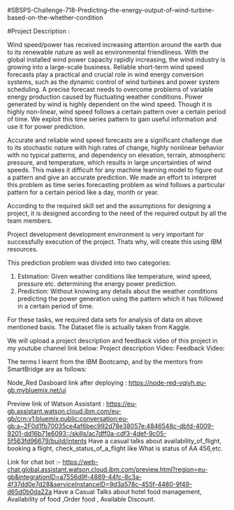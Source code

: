 #SBSPS-Challenge-718-Predicting-the-energy-output-of-wind-turbine-based-on-the-whether-condition

#Project Description :

Wind speed/power has received increasing attention around the earth due to its renewable nature as well as environmental friendliness. With the global installed wind power capacity rapidly increasing, the wind industry is growing into a large-scale business. Reliable short-term wind speed forecasts play a practical and crucial role in wind energy conversion systems, such as the dynamic control of wind turbines and power system scheduling. A precise forecast needs to overcome problems of variable energy production caused by fluctuating weather conditions. Power generated by wind is highly dependent on the wind speed. Though it is highly non-linear, wind speed follows a certain pattern over a certain period of time. We exploit this time series pattern to gain useful information and use it for power prediction. 

Accurate and reliable wind speed forecasts are a significant challenge due to its stochastic nature with high rates of change, highly nonlinear behavior with no typical patterns, and dependency on elevation, terrain, atmospheric pressure, and temperature, which results in large uncertainties of wind speeds. This makes it difficult for any machine learning model to figure out a pattern and give an accurate prediction. We made an effort to interpret this problem as time series forecasting problem as wind follows a particular pattern for a certain period like a day, month or year.

According to the required skill set and the assumptions for designing a project, it is designed according to the need of the required output by all the team members.

Project development development environment is very important for successfully execution of the project.
Thats why, will create this using IBM resources.

This prediction problem was divided into two categories: 
1. Estimation: Given weather conditions like temperature, wind speed, pressure etc. determining the energy power prediction. 
2. Prediction: Without knowing any details about the weather conditions predicting the power generation using the pattern which it has followed in a certain period of time.

For these tasks, we required data sets for analysis of data on above mentioned basis.
The Dataset file is actually taken from Kaggle. 

We will upload a project description and feedback video of this project in my youtube channel link below: 
Project description Video: 
Feedback Video: 

The terms I learnt from the IBM Bootcamp, and by the mentors from SmartBridge are as follows:

Node_Red Dasboard link after deploying : https://node-red-vqivh.eu-gb.mybluemix.net/ui

Preview link of Watson Assistant : https://eu-gb.assistant.watson.cloud.ibm.com/eu-gb/crn:v1:bluemix:public:conversation:eu-gb:a~2F0d1fb70035ce4af6bec992d78e38057e:4846548c-dbfd-4009-9201-dd16b71e6093::/skills/ac7dff0a-cdf3-4def-9c05-5f563fd96679/build/intents Have a casual talks about availability_of_flight, booking a flight, check_status_of_a_flight like What is status of AA 456,etc.

Link for chat bot :- https://web-chat.global.assistant.watson.cloud.ibm.com/preview.html?region=eu-gb&integrationID=a7556d9f-4889-44fc-8c3a-4f37dd0e7d28&serviceInstanceID=9d3a578c-455f-4480-9f49-d65d0b0da22a
Have a Casual Talks about hotel food management, Availability of food ,Order food , Available Discount.
